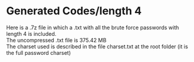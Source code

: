 # Generated Codes/length 4

Here is a .7z file in which a .txt with all the brute force passwords with length 4 is included.<br>
The uncompressed .txt file is 375.42 MB<br>
The charset used is described in the file charset.txt at the root folder (it is the full password charset)
